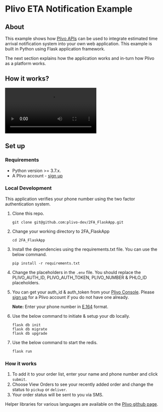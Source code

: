 Plivo ETA Notification Example
=======================================

## About

This example shows how [Plivo APIs](http://plivo.com/api) can be used to integrate estimated time arrival notification system into your own web application. This example is built in Python using Flask application framework.

The next section explains how the application works and in-turn how Plivo as a platform works.

## How it works?
![ETA notification](https://github.com/huzaif-plivo/ETA-notification-flask/blob/main/app/static/gif/ETA-notification.mov)

## Set up

### Requirements

- Python version >= 3.7.x.
- A Plivo account - [sign up](https://console.plivo.com/accounts/register/)

### Local Development

This application verifies your phone number using the two factor authentication system.

1. Clone this repo.
    ```shell
    git clone git@github.com:plivo-dev/2FA_FlaskApp.git    
    ```
2. Change your working directory to 2FA_FlaskApp
    ```shell
    cd 2FA_FlaskApp
    ```
3. Install the dependencies using the requirements.txt file. You can use the below command.
    ```shell
    pip install -r requirements.txt
    ```
4. Change the placeholders in the `.env` file. You should replace the PLIVO_AUTH_ID, PLIVO_AUTH_TOKEN, PLIVO_NUMBER & PHLO_ID placeholders.

5. You can get your auth_id & auth_token from your [Plivo Console](http://console.plivo.com/). Please [sign up](https://console.plivo.com/accounts/register/) for a Plivo account if you do not have one already. 
    
    **Note:** Enter your phone number in [E.164](http://en.wikipedia.org/wiki/E.164) format. 

6. Use the below command to initiate & setup your db locally. 
    ```shell
    flask db init
    flask db migrate
    flask db upgrade
    ```
7. Use the below command to start the redis. 
    ```shell
    flask run
    ```

### How it works
1. To add it to your order list, enter your name and phone number and click `submit`.
2. Choose View Orders to see your recently added order and change the status to `pickup` or `deliver`.
3. Your order status will be sent to you via SMS.

Helper libraries for various languages are available on the [Plivo github page](http://github.com/plivo).
